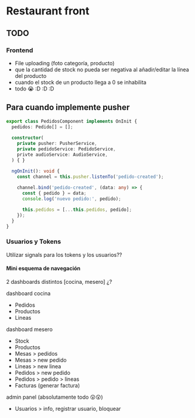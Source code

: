 # Restaurant front

## TODO

### Frontend

* File uploading (foto categoría, producto)
* que la cantidad de stock no pueda ser negativa al añadir/editar la línea del producto
* cuando el stock de un producto llega a 0 se inhabilita
* todo 😭 :D :D :D

## Para cuando implemente pusher

```ts
export class PedidosComponent implements OnInit {
  pedidos: Pedido[] = [];
  
  constructor(
    private pusher: PusherService,
    private pedidoService: PedidoService,
    privte audioService: AudioService,
  ) { }

  ngOnInit(): void {
    const channel = this.pusher.listenTo('pedido-created');
    
    channel.bind('pedido-created', (data: any) => {
      const { pedido } = data;
      console.log('nuevo pedido:', pedido);

      this.pedidos = [...this.pedidos, pedido];
    });
  }
}
```

### Usuarios y Tokens

Utilizar signals para los tokens y los usuarios??

#### Mini esquema de navegación

2 dashboards distintos [cocina, mesero] ¿?

dashboard cocina

* Pedidos
* Productos
* Lineas

dashboard mesero

* Stock
* Productos
* Mesas > pedidos
* Mesas > new pedido
* Lineas > new linea
* Pedidos > new pedido
* Pedidos > pedido > lineas
* Facturas (generar factura)

admin panel (absolutamente todo 😲😲)

* Usuarios > info, registrar usuario, bloquear
